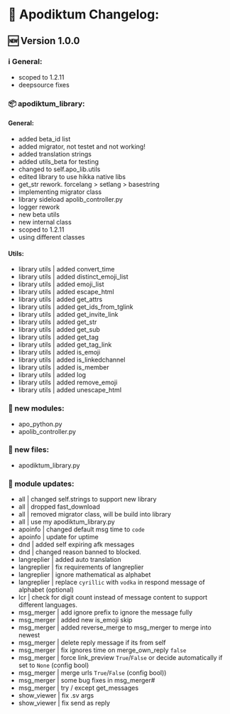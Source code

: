 # 📝 Apodiktum Changelog:

## 🆕 Version 1.0.0

### ℹ️ General:
- scoped to 1.2.11
- deepsource fixes

### 📦 apodiktum_library:
#### General:
- added beta_id list
- added migrator, not testet and not working!
- added translation strings
- added utils_beta for testing
- changed to self.apo_lib.utils
- edited library to use hikka native libs
- get_str rework. forcelang > setlang > basestring
- implementing migrator class
- library sideload apolib_controller.py
- logger rework
- new beta utils
- new internal class
- scoped to 1.2.11
- using different classes

#### Utils:
* library utils | added convert_time
* library utils | added distinct_emoji_list
* library utils | added emoji_list
* library utils | added escape_html
* library utils | added get_attrs
* library utils | added get_ids_from_tglink
* library utils | added get_invite_link
* library utils | added get_str
* library utils | added get_sub
* library utils | added get_tag
* library utils | added get_tag_link
* library utils | added is_emoji
* library utils | added is_linkedchannel
* library utils | added is_member 
* library utils | added log
* library utils | added remove_emoji
* library utils | added unescape_html

### 📕 new modules:
- apo_python.py
- apolib_controller.py

### 📁 new files:
- apodiktum_library.py

### 📃 module updates:
- all | changed self.strings to support new library
- all | dropped fast_download
- all | removed migrator class, will be build into library
- all | use my apodiktum_library.py
- apoinfo | changed default msg time to `code`
- apoinfo | update for uptime
- dnd | added self expiring afk messages
- dnd | changed reason banned to blocked.
- langreplier | added auto translation
- langreplier | fix requirements of langreplier
- langreplier | ignore mathematical as alphabet
- langreplier | replace `cyrillic` with `vodka` in respond message of alphabet (optional)
- lcr | check for digit count instead of message content to support different languages.
- msg_merger | add ignore prefix to ignore the message fully
- msg_merger | added new is_emoji skip
- msg_merger | added reverse_merge to msg_merger to merge into newest
- msg_merger | delete reply message if its from self
- msg_merger | fix ignores time on merge_own_reply `false`
- msg_merger | force link_preview `True`/`False` or decide automatically if set to `None` (config bool)
- msg_merger | merge urls `True`/`False` (config bool))
- msg_merger | some bug fixes in msg_merger#
- msg_merger | try / except get_messages
- show_viewer | fix .sv args
- show_viewer | fix send as reply